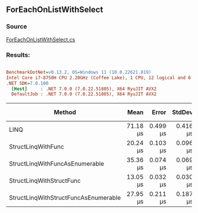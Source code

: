 ﻿## ForEachOnListWithSelect

### Source
[ForEachOnListWithSelect.cs](../../src/StructLinq.Benchmark/ForEachOnListWithSelect.cs)

### Results:
``` ini

BenchmarkDotNet=v0.13.2, OS=Windows 11 (10.0.22621.819)
Intel Core i7-8750H CPU 2.20GHz (Coffee Lake), 1 CPU, 12 logical and 6 physical cores
.NET SDK=7.0.100
  [Host]     : .NET 7.0.0 (7.0.22.51805), X64 RyuJIT AVX2
  DefaultJob : .NET 7.0.0 (7.0.22.51805), X64 RyuJIT AVX2


```
|                               Method |     Mean |    Error |   StdDev | Ratio | Allocated | Alloc Ratio |
|------------------------------------- |---------:|---------:|---------:|------:|----------:|------------:|
|                                 LINQ | 71.18 μs | 0.499 μs | 0.416 μs |  1.00 |      72 B |        1.00 |
|                   StructLinqWithFunc | 20.24 μs | 0.103 μs | 0.096 μs |  0.28 |         - |        0.00 |
|       StructLinqWithFuncAsEnumerable | 35.36 μs | 0.074 μs | 0.069 μs |  0.50 |      88 B |        1.22 |
|             StructLinqWithStructFunc | 13.05 μs | 0.032 μs | 0.030 μs |  0.18 |         - |        0.00 |
| StructLinqWithStructFuncAsEnumerable | 27.95 μs | 0.211 μs | 0.187 μs |  0.39 |      88 B |        1.22 |
